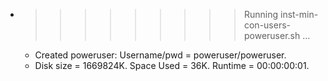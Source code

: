 * >>>>>>>>> Running inst-min-con-users-poweruser.sh ...
  * Created poweruser: Username/pwd = poweruser/poweruser.
  * Disk size = 1669824K. Space Used = 36K. Runtime = 00:00:00:01.
